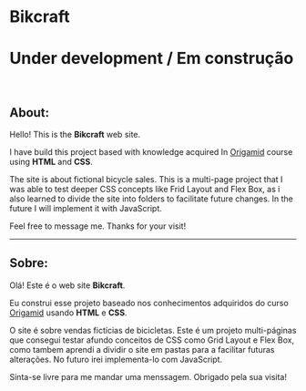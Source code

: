 # Bikcraft

# Under development / Em construção
<br>

## About:

Hello! This is the **Bikcraft** web site. 

I have build this project based with knowledge acquired In <a href="https://www.origamid.com/">Origamid</a> course using **HTML** and **CSS**.

The site is about fictional bicycle sales. This is a multi-page project that I was able to test deeper CSS concepts like Frid Layout and Flex Box, as i also learned to divide the site into folders to facilitate future changes. In the future I will implement it with JavaScript.

Feel free to message me. Thanks for your visit!

-------------------------------------------------------------------------------------------------------------------------------------------------------------------------
## Sobre:

Olá! Este é o web site **Bikcraft**.

Eu construi esse projeto baseado nos conhecimentos adquiridos do curso <a href="https://www.origamid.com/">Origamid</a> usando **HTML** e **CSS**.

O site é sobre vendas fictícias de bicicletas. Este é um projeto multi-páginas que consegui testar afundo conceitos de CSS como Grid Layout e Flex Box, como tambem aprendi a dividir o site em pastas para a facilitar futuras alterações. No futuro irei implementa-lo com JavaScript.

Sinta-se livre para me mandar uma menssagem. Obrigado pela sua visita!
